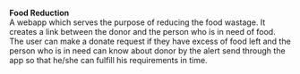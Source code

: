 <b>Food Reduction</b></br>
A webapp which serves the purpose of reducing the food wastage. It creates a link between the donor and the person who is in need of food. 
The user can make a donate request if they have excess of food left and the person who is in need can know about donor by the alert send
through the app so that he/she can fulfill his requirements in time.
